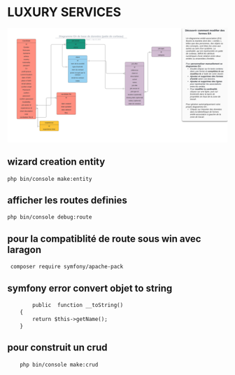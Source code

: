 # LUXURY SERVICES

![diagram](diagram/db.svg)


## wizard creation entity
```shell
php bin/console make:entity
```
## afficher les routes definies
```shell
php bin/console debug:route
```
## pour la compatiblité de route sous win avec laragon
```shell
 composer require symfony/apache-pack 
```

## symfony error convert objet to string
```shell
        public  function __toString()
    {
        return $this->getName();
    }
```

## pour construit un crud
```shell
    php bin/console make:crud
```